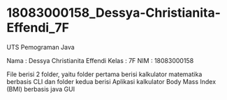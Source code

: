 # 18083000158_Dessya-Christianita-Effendi_7F
UTS Pemograman Java 

Nama  : Dessya Christianita Effendi
Kelas : 7F
NIM   : 18083000158

File berisi 2 folder, yaitu folder pertama berisi kalkulator matematika berbasis CLI dan folder kedua berisi Aplikasi kalkulator Body Mass Index (BMI) berbasis java GUI
